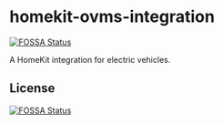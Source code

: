 # homekit-ovms-integration
[![FOSSA Status](https://app.fossa.com/api/projects/git%2Bgithub.com%2FtheMomax%2Fhomekit-ovms-integration.svg?type=shield)](https://app.fossa.com/projects/git%2Bgithub.com%2FtheMomax%2Fhomekit-ovms-integration?ref=badge_shield)

A HomeKit integration for electric vehicles.


## License
[![FOSSA Status](https://app.fossa.com/api/projects/git%2Bgithub.com%2FtheMomax%2Fhomekit-ovms-integration.svg?type=large)](https://app.fossa.com/projects/git%2Bgithub.com%2FtheMomax%2Fhomekit-ovms-integration?ref=badge_large)